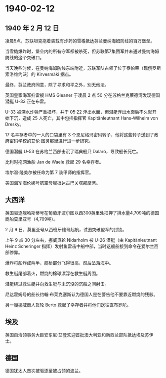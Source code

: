 # 1940-02-12

## 1940 年 2 月 12 日

凌晨5点，苏联坦克拖着装载有炸药的雪橇抵达芬兰曼纳海姆防线的百万堡垒。

当雪橇爆炸时，堡垒内的所有守军都被杀死，但苏联第7集团军并未通过曼纳海姆防线的这个突破口。

当天晚些时候，在曼纳海姆防线东端附近，苏联军队占领了位于泰帕莱（现俄罗斯索洛维约沃）的
Kirvesmäki 据点。

最终，芬兰政府同意，除了寻求和平之外，别无他法。

英国皇家海军扫雷舰 HMS Gleaner 于凌晨 2 点 50
分在苏格兰克莱德湾发现德国潜艇 U-33 正在布雷。

U-33 被深水炸弹严重损坏，并于 05:22
浮出水面，但潜艇浮出水面后不久就开始下沉，造成 25 人死亡，其中包括指挥官
Kapitänleutnant Hans-Wilhelm von Dresky。

17 名幸存者中的一人的口袋里有 3
个恩尼格玛密码转子，他将这些转子送到了政府密码学校的艾伦·图灵那里进行进一步研究。

德国潜艇 U-53 在苏格兰西部击沉了瑞典船只 Dalarö，导致船长死亡。

比利时拖网渔船 Jan de Waele 救起 29 名幸存者。

埃尔温·隆美尔被任命为第 7 装甲师的指挥官。

美国海军海伦娜号航空母舰抵达古巴关塔那摩湾。

## 大西洋

英国驱逐舰哈斯蒂号在葡萄牙波尔图以西300英里处扣押了排水量4,709吨的德国商船莫里亚号（4,709吨）。

2 月 9 日，莫里亚号从西班牙维哥起航，试图突破盟军的封锁。

上午 9 点 30 分左右，挪威货轮 Nidarholm 被 U-26 潜艇（由 Kapitänleutnant
Heinz Scheringer
指挥）发射鱼雷击中船中部，当时这艘船接到命令在爱尔兰西部停靠。

爆炸将船炸成两半，舰桥部分飞得很高，然后坠落海中。

救生艇尾部着火，燃烧的棉球漂浮在救生艇周围。

潜艇绕过救生艇并向救生艇与未沉没的沉船之间射击。

尼达霍姆号的船长约翰·布莱克塞斯认为德国人是在警告他不要靠近燃烧的残骸。

另一艘挪威商人货轮 Berto 救起了幸存者并将他们送往直布罗陀。

## 埃及

英国自治领事务大臣安东尼·艾登欢迎首批澳大利亚和新西兰部队抵达埃及苏伊士。

## 德国

德国犹太人首次被驱逐至被占领的波兰。

